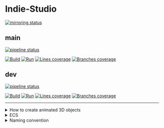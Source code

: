 # Indie-Studio

[![mirroring status](https://gitlab.com/-/snippets/2314296/raw)](https://gitlab.com/epitech-it-2025/curs3w4ll/Indie-Studio/-/settings/repository)

## main

[![pipeline status](https://gitlab.com/epitech-it-2025/curs3w4ll/Indie-Studio/badges/main/pipeline.svg)](https://gitlab.com/epitech-it-2025/curs3w4ll/Indie-Studio/-/pipelines/latest)

[![Build](https://gitlab.com/-/snippets/2314288/raw)](https://gitlab.com/epitech-it-2025/curs3w4ll/Indie-Studio/-/pipelines/latest)
[![Run](https://gitlab.com/-/snippets/2314290/raw)](https://gitlab.com/epitech-it-2025/curs3w4ll/Indie-Studio/-/pipelines/latest)
[![Lines coverage](https://gitlab.com/-/snippets/2314292/raw)](https://gitlab.com/epitech-it-2025/curs3w4ll/Indie-Studio)
[![Branches coverage](https://gitlab.com/-/snippets/2314294/raw)](https://gitlab.com/epitech-it-2025/curs3w4ll/Indie-Studio)

## dev

[![pipeline status](https://gitlab.com/epitech-it-2025/curs3w4ll/Indie-Studio/badges/dev/pipeline.svg)](https://gitlab.com/epitech-it-2025/curs3w4ll/Indie-Studio/-/pipelines/latest)

[![Build](https://gitlab.com/-/snippets/2314289/raw)](https://gitlab.com/epitech-it-2025/curs3w4ll/Indie-Studio/-/pipelines/latest)
[![Run](https://gitlab.com/-/snippets/2314291/raw)](https://gitlab.com/epitech-it-2025/curs3w4ll/Indie-Studio/-/pipelines/latest)
[![Lines coverage](https://gitlab.com/-/snippets/2314293/raw)](https://gitlab.com/epitech-it-2025/curs3w4ll/Indie-Studio)
[![Branches coverage](https://gitlab.com/-/snippets/2314295/raw)](https://gitlab.com/epitech-it-2025/curs3w4ll/Indie-Studio)

---

<details>
<summary>How to create animated 3D objects</summary>

# How to create animated 3D objects with blender

## Installation

First of the first, you need to install blender 2.93

```
wget https://ftp.nluug.nl/pub/graphics/blender/release/Blender2.93/blender-2.93.0-linux-x64.tar.xz
```
```
tar -xvf blender-2.93.0-linux-x64.tar.xz
```
```
cd blender-2.93.0*release
```
```
./blender
```

In blender, add a new add-on

Go in *Edit/Preferences* -> *Add-ons*, then click *Install...*

![Blender Add adds-on](img/blenderAddAddsOn.png)

Select the python script for blender 2.93 from [here](https://github.com/lsalzman/iqm)

Search `iqm` and activate the add-on

![Blender Activate add-on](img/blenderActivateAddOn.png)

## Modelisation

First of all, you need to have a 3D object (mesh)

![Blender 3D object](img/blender3DObject.png)

Then, create the armature you want, edit it in *Edit mode*

![Blender Armature](img/blenderArmature.png)

Link the armature to the mesh
- In *object mode*
- LeftClick on the mesh
- Shift+LeftClick on the armature
- Ctrl+p
- Select *Armature Deform/With Automatic Weights*

Make animations in 60 fps

![Blender 60 FPS](img/blender60fps.png)

Pass in *Dope Sheet* mode

![Blender Dope Sheet Mode](img/blenderDopeSheetMode.png)

And then in *Action Editor*

![Blender Action Editor](img/blenderActionEditor.png)

Click *new*

![Blender New Animation](img/blenderNewAnimation.png)

Create as many animation as you want by cloning the first  
Once you have created all your animations, clone the last created one, this new animation will be the one unused  
Delete this animation

![Blender Delete Animation](img/blenderDeleteAnimation.png)

And add *Fake User* on all the others

![Blender Fake User](img/blenderFakeUser.png)

You should have something like this, the **0** one is the deleted and all others should be **F**

![Blender Animations Recap](img/blenderAnimationsRecap.png)

For each animation, position at first frame

![Blender first frame](img/blenderAnimation1Frame.png)

In *Pose mode*, select all bones by pressing *A*  
Then press *I* and select *Location & Rotation*

![Blender Location and Rotation](img/blenderLocationAndRotation.png)

At each frame you want a different position, move your bones, and then repeat the previous actions

Now you have your animations, you can save the models with the animations has an *.iqm* file  

Select the model and the armature:
- LeftClick on the mesh
- Shift+LeftClick on the armature

Click on *File/Export/Inter-Quake Model*

![Blender Export Menu](img/blenderExportMenu.png)

When exporting, give your model a name, and **DON'T FORGET TO SPECIFY THE ANIMATIONS**  
Animations specify are just the names of the animations comma-seperated

![Blender Exporting](img/blenderExporting.png)

All done !

</details>

<details>
<summary>ECS</summary>

# How to use ECS

## How does the ECS work ?

First, you could read [this article](https://austinmorlan.com/posts/entity_component_system) we based our ECS on

The ECS is constitued of 4 main parts:
- The entities
- The components
- The systems
- The events

But what are these parts ?

### The entities

An entity is a just an ID that represent something, this could be a player, a wall, a text, anything

In reality this entity of type `ecs::Entity` is just a unique number that represent something  
This `ecs::Entity` is used to identify each entity in every part of the ECS

### The components

A component is a mass of data that caracterise an entity  
This data could be any type, a structure, a class...

Each entity has its own components, with a data associated to this specific entity  
Components should just be caracteristics of the entities  
For example, a position is a component, a full example is given at the end of the explanation

### The systems

A system is an object that make modification on the components of the entities  
Each system modify each entity that have been registered in

Each entity has it own "component signature"  
This signature is a bitset (`0010101101`) when each bit represents a component and each bit set to `1` mean that the entity has and use the component registered at this bit  
You don't have to manipulate this bitset, the ECS does it for you

All you have to remember is that you need to indicate to the ECS that you want your entities to be able to have a certain component  
For that you need to use the function `registerComponent` from the ECS  
This function will bind a slot of the bitset to your component

Now that you know what is a signature (do not hesitate to read what is a signature again), I can easily describe you how the ECS work  
In this example we will assume that the component `Position` is just an `int x` and an `int y` and the component `Movement` is also an `int x` and an `int y`  
First, you have to register the component `Position` in the ECS, now the bit at position 0 (furthest to the right position) is bind to the `Position` component  
Same for the component `Movement`, now the bit at position 1 (furthest to the right - 1 position) is bind to the `Movement` component  
Then you can create three entities, `A`, `B` and `C`  
You can assign the component `Position` to entity `A`, its signature will be `10`  
You can assign the component `Position` and `Movement` to entity `B`, its signature will be `11`  
We will not assign any component to entity `C`  

So now, the systems  
A system will act on every entity that contain the system signature  
For example a system with the signature `00110`  
will apply on an entity with the signature `00110`  
will also apply on an entity with the signature `10110`  
but will not apply on an entity with the signature `10100`  
Because the bits at position 2 and 3 are set to 1 in the two first entities

Taking the previous example, we will create a system `MovementSystem` with the mission to add the `x` and the `y` contained in the `Movement` component to the `x` and the `y` contained in the `Position` component

For that we first have to, like the components, register the system in the ECS  
A system is a class inheriting from the `System` class  
Then we have to set the signature of the system, this will define which component the system will operate on

Assume that entity `A` has the following components:
```cpp
Position {
    int x = 10; 
    int y = 30; 
};

Movement {
    int x = 2;
    int y = 5;
};
```
When we apply (or update) the `MovementSystem` on the entity `A`, we will then have
```cpp
Position {
    int x = 12; 
    int y = 35; 
};

Movement {
    int x = 2;
    int y = 5;
};
```

And that's it !  
This is how to ECS works  
This example was a simple system and simple components, but you can make much more complex ones

### The events

Events are a bit appart from the entities, components and systems

Events describe an action  
With the ECS, we can specify what we want to do when a specific event occurs  
For example `INPUT` when a new input is entered in the window is an event

Each event have associated listeners, which are just function calls  
These listeners are traditionally set at the start of the program  
You can set that the function `treatInput` with the arguments `int x` and `int y` has to be called when the `INPUT` event occurs

For that you first have to register the listener  
Then you can trigger all associated listeners (in our case just one) associated to a specific event by sending it to the ECS

---

For more simplicity, all the managers that control the entities, components, systems and events have been regrouped in a global object, the coordinator

Here is it definition:
```cpp
class Coordinator {
   public:
    Coordinator() noexcept = default;
    Coordinator(Coordinator const& other) noexcept = delete;
    Coordinator(Coordinator&& other) noexcept = default;
    ~Coordinator() noexcept = default;

    Coordinator& operator=(Coordinator const& other) noexcept = delete;
    Coordinator& operator=(Coordinator&& other) noexcept = default;

    /*
     * Create a new entity
     *
     * Return the newly created entity
     */
    Entity createEntity();
    /*
     * Destroy an existing entity
     *
     * No return value
     *
     * entity -> The entity to destroy
     */
    void destroyEntity(Entity entity);

    /*
     * Register a new component to the manager
     *
     * No return value
     */
    template <typename T>
    void registerComponent() {
        this->componentsManager.registerComponent<T>();
    }
    /*
     * Get the specified component type
     *
     * Return the type of the component
     */
    template <typename T>
    ComponentType getComponentType() const {
        return this->componentsManager.getComponentType<T>();
    }
    /*
     * Set a component for an entity
     *
     * No return value
     *
     * entity -> The entity to set component for
     *
     * component -> The component to set
     */
    template <typename T>
    void setComponent(Entity entity, T component) {
        this->componentsManager.setComponent<T>(entity, component);

        auto signature = this->entitiesManager.getSignature(entity);
        signature.set(this->componentsManager.getComponentType<T>(), true);
        this->entitiesManager.setSignature(entity, signature);

        this->systemsManager.entitySignatureChanged(entity, signature);
    }
    /*
     * Remove a component for an entity
     *
     * No return value
     *
     * entity -> The entity to remove component for
     *
     * component -> The component to remove
     */
    template <typename T>
    void removeComponent(Entity entity) {
        auto signature = this->entitiesManager.getSignature(entity);
        signature.set(this->componentsManager.getComponentType<T>(), false);
        this->entitiesManager.setSignature(entity, signature);

        this->systemsManager.entitySignatureChanged(entity, signature);
    }
    /*
     * Get the component associated to the given entity
     *
     * Return a reference to the component
     *
     * entity -> The entity to get the associated component
     */
    template <typename T>
    T& getComponent(Entity entity) noexcept {
        return this->componentsManager.getComponent<T>(entity);
    }

    /*
     * Register a new system in the manager
     *
     * Return a reference to the newly created system
     */
    template <typename T>
    T& registerSystem() {
        return this->systemsManager.registerSystem<T>();
    }
    /*
     * Set a new components signature for a system
     *
     * No return value
     *
     * signature -> The new signature to set
     */
    template <typename T>
    void setSystemSignature(ComponentSignature signature) {
        this->systemsManager.setSystemSignature<T>(signature);
    }

    /*
     * Call all listeners functions associated to the given event
     *
     * No return value
     *
     * event -> The event to call associated listeners
     */
    void sendEvent(const Events& event) noexcept;
    /*
     * Call all listeners functions associated to the given events
     *
     * No return value
     *
     * events -> The events to call associated listeners
     */
    void sendEvents(const std::vector<Events>& events) noexcept;
    /*
     * Add a listener function to call when the given event occured
     *
     * No return value
     *
     * event -> The event the listener will be associated with
     *
     * f -> The function to call
     *
     * args -> The arguments to pass to the function
     */
    template <typename F, typename... Args>
    void addEventListener(const Events& event, F&& f, Args&&... args) noexcept {
        this->eventsManager.addListener(event, std::forward<F>(f),
                                        std::forward<Args>(args)...);
    }
    /*
     * Add a listener function to call when the given event occured
     *
     * No return value
     *
     * events -> The events the listener will be associated with
     *
     * f -> The function to call
     *
     * args -> The arguments to pass to the function
     */
    template <typename F, typename... Args>
    void addEventListener(const std::vector<Events>& events, F&& f,
                          Args&&... args) noexcept {
        for (const auto& event : events) {
            this->addEventListener(event, std::forward<F>(f),
                                   std::forward<Args>(args)...);
        }
    }

   private:
    EntitiesManager entitiesManager;
    ComponentsManager componentsManager;
    SystemsManager systemsManager;
    EventsManager eventsManager;
};
```

According to the previous examples, we need to use:

To create a new entity, `Entity createEntity()` that return the identifier for this new entity  
To destroy an entity, `void destroyEntity(Entity entity)`

To register a component, `void registerComponent<T>()`  
To get the signature (associated bitset) of a component, `ComponentType getComponentType<T>()`  
To assign a component to an entity, `void setComponent<T>(Entity entity, T component)`  
To unassign a component from an entity, `void removeComponent<T>(Entity entity)`  
To get a reference to the component associated to a specific entity so you can modify it, `T& getComponent<T>(Entity entity)`

To register a new system, `T& registerSystem<T>()`, this function return a reference to the system to let you decide when to update it  
To set the signature of a system, `void setSystemSignature<T>(ComponentSignature signature)`

To add a new listener to an event, `void addEventListener(Events event, F f, Args... args)`, note that f is a function and args is a variadic list of arguments passed to the function  
Hint: you probably want to pass references  
To add a new listener to multiple events, `void addEventListener(vector<Events> events, F f, Args... args)`
To send a unique event and trigger the listeners associated to this event, `void sendEvent(Events event)`  
To send multiple events, `void sendEvents(vector<Events> events)`, note that the event will not always be treated in the same order you specified them

Here is an example of a use of the ECS:

<details>

<summary>Examples</summary>

### ECS simple example

```cpp
struct Position {
    int x;
    int y;
};

struct Movement {
    int x;
    int y;
};

// Defined by the ECS core
class System {
   public:
    void addEntity(ecs::Entity entity) noexcept {
        this->entities.insert(entity);
    }
    void removeEntity(ecs::Entity entity) noexcept {
        this->entities.erase(entity);
    }

   protected:
    std::set<ecs::Entity> entities;
};

class MovementSystem final : public System {
   public:
    void update(ecs::Coordinator& coordinator) {
        for (const auto& entity : this->entities) {
            auto& position = coordinator.getComponent<Position>(entity);
            auto& movement = coordinator.getComponent<Movement>(entity);

            position.x += movement.x;
            position.y += movement.y;
        }
    }
};

int main() {
    ecs::Coordinator coordinator;

    coordinator.registerComponent<Position>();
    coordinator.registerComponent<Movement>();

    auto& movementSystem = coordinator.registerSystem<MovementSystem>();
    {
        ecs::ComponentSignature signature;
        signature.set(coordinator.getComponentType<Position>());
        signature.set(coordinator.getComponentType<Movement>());
        coordinator.setSystemSignature<MovementSystem>(signature);
    }
    ecs::Entity entity = coordinator.createEntity();

    coordinator.setComponent<Position>(entity, {10, 30});
    coordinator.setComponent<Movement>(entity, {2, 5});

    // entity position: x: 10, y: 30
    movementSystem.update(coordinator);
    // entity position: x: 12, y: 35

    return 0;
}
```

### ECS events example

```cpp
void listener1() { std::cout << "Listener 1 called" << std::endl; }

void listener2() { std::cout << "Listener 2 called" << std::endl; }

void listener1arg(int x) {
    std::cout << "Listener with arg " << x << " called" << std::endl;
}

void listener1refarg(int& x) {
    std::cout << "Listener with arg " << x << " called" << std::endl;
}

enum class Events {
    EVENT1,
    EVENT2,
    EVENT3,
}

int main() {
    ecs::Coordinator coordinator;

    coordinator.addEventListener(Events::EVENT1, listener1);
    coordinator.addEventListener({Events::EVENT2, Events::EVENT3}, listener2);
    coordinator.addEventListener(Events::EVENT1, listener1arg, 4);
    int x = 2;
    coordinator.addEventListener(Events::EVENT3, listener1refarg, x);

    coordinator.sendEvents({Events::EVENT1, Events::EVENT2});
    // out:
    // ==========
    // Listener 1 called
    // Listener with arg 4 called
    // Listener 2 called
    // ==========
    coordinator.sendEvent(Events::EVENT3);
    // out:
    // ==========
    // Listener with arg 2 called
    // ==========
    x = 5;
    coordinator.sendEvent(Events::EVENT3);
    // out:
    // ==========
    // Listener with arg 5 called
    // ==========

    return 0;
}
```

</details>

</details>

<details>

<summary>Naming convention</summary>

# Branch naming convention

Branches names should look like this:

`<issue-number>_<parent-branch>_<issue-summary>`

## Convention

### `issue-number`

The ID of the issue the branch is created for work on

### `parent-branch`

The name of the branch this branch will be merged to (and often is created from)

It is often the 'category' of the work

### `issue-summary`

The summary of the issue the branch is created for

## Examples

### Branch to do #13 issue and is from `Arduino` branch to create a clock

`13_Arduino_Create-clock`

### Branch to do #7 issue and is from `UI` branch to create auth page

`7_UI_Create-auth-page`

# Commit convention

Commits should look like this:

`<type>([scope]): <description> [#<issue-number>]`

`[body]`

## Convention

### `type`

The type if the classification of the modification you are commiting

For example, if you are adding a new functionality it will be `feat`

If you are solving a bug it will be `fix`

Here is a list of `type` keyword

- `feat`: adding of a new functionality / new library
- `fix`: Resolving a problem (bug, wrong display)
- `doc`: Adding new documentation
- `refact`: Refacting a part of code / all the code
- `test`: Adding tests
- `improvement`: Upgrading an existing functionality

### `scope`

The scope is optionnal, it's an indication of the part of code / functionality your commiting into

For exemple, if you're adding a ci you can use: `feat(ci)`

### `description`

The description is a brief text that describe what you are committing

### `issue-number`

The issue number allows linking your commit to an issue

It is also on what part of the code you're working

### `body`

The body is an optionnal additionnal information to add supports (links, images, ...)

Or just describe in details the problem you are fixing / you find

## Examples

### Commiting a new language on an application

`feat(language): Adding of the russian language #14`

`Adding the russian option for the translation of the home page`

### Commiting a bugfix

`fix(keyboard): Removing the blinking effect when pressing keys #54`

### Commiting new tests

`test(authentication): Adding full test on the authentication`

</details>
